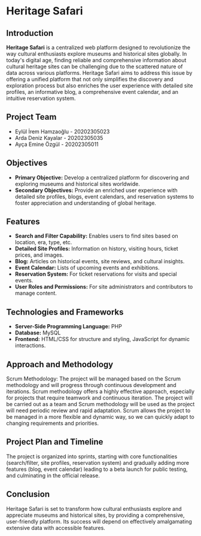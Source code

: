 # Heritage Safari

## Introduction

**Heritage Safari** is a centralized web platform designed to revolutionize the way cultural enthusiasts explore museums and historical sites globally. In today's digital age, finding reliable and comprehensive information about cultural heritage sites can be challenging due to the scattered nature of data across various platforms. Heritage Safari aims to address this issue by offering a unified platform that not only simplifies the discovery and exploration process but also enriches the user experience with detailed site profiles, an informative blog, a comprehensive event calendar, and an intuitive reservation system.

## Project Team

- Eylül İrem Hamzaoğlu - 20202305023
- Arda Deniz Kayalar - 20202305035
- Ayça Emine Özgül - 20202305011

## Objectives

- **Primary Objective:** Develop a centralized platform for discovering and exploring museums and historical sites worldwide.
- **Secondary Objectives:** Provide an enriched user experience with detailed site profiles, blogs, event calendars, and reservation systems to foster appreciation and understanding of global heritage.

## Features

- **Search and Filter Capability:** Enables users to find sites based on location, era, type, etc.
- **Detailed Site Profiles:** Information on history, visiting hours, ticket prices, and images.
- **Blog:** Articles on historical events, site reviews, and cultural insights.
- **Event Calendar:** Lists of upcoming events and exhibitions.
- **Reservation System:** For ticket reservations for visits and special events.
- **User Roles and Permissions:** For site administrators and contributors to manage content.

## Technologies and Frameworks

- **Server-Side Programming Language:** PHP
- **Database:** MySQL
- **Frontend:** HTML/CSS for structure and styling, JavaScript for dynamic interactions.

## Approach and Methodology

Scrum Methodology: The project will be managed based on the Scrum methodology and will progress through continuous development and iterations.
Scrum methodology offers a highly effective approach, especially for projects that require teamwork and continuous iteration. The project will be carried out as a team and Scrum methodology will be used as the project will need periodic review and rapid adaptation. Scrum allows the project to be managed in a more flexible and dynamic way, so we can quickly adapt to changing requirements and priorities.

## Project Plan and Timeline

The project is organized into sprints, starting with core functionalities (search/filter, site profiles, reservation system) and gradually adding more features (blog, event calendar) leading to a beta launch for public testing, and culminating in the official release.

## Conclusion

Heritage Safari is set to transform how cultural enthusiasts explore and appreciate museums and historical sites, by providing a comprehensive, user-friendly platform. Its success will depend on effectively amalgamating extensive data with accessible features.

